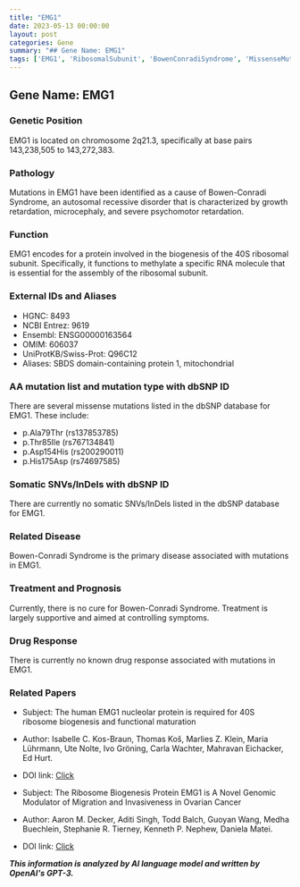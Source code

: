 ```yaml
---
title: "EMG1"
date: 2023-05-13 00:00:00
layout: post
categories: Gene
summary: "## Gene Name: EMG1"
tags: ['EMG1', 'RibosomalSubunit', 'BowenConradiSyndrome', 'MissenseMutations', 'NucleolarProtein', 'OvarianCancer', 'RibosomeBiogenesis', 'GenomicModulator']
---
```


## Gene Name: EMG1

### Genetic Position
EMG1 is located on chromosome 2q21.3, specifically at base pairs 143,238,505 to 143,272,383.

### Pathology
Mutations in EMG1 have been identified as a cause of Bowen-Conradi Syndrome, an autosomal recessive disorder that is characterized by growth retardation, microcephaly, and severe psychomotor retardation.

### Function
EMG1 encodes for a protein involved in the biogenesis of the 40S ribosomal subunit. Specifically, it functions to methylate a specific RNA molecule that is essential for the assembly of the ribosomal subunit. 

### External IDs and Aliases
- HGNC: 8493
- NCBI Entrez: 9619
- Ensembl: ENSG00000163564
- OMIM: 606037
- UniProtKB/Swiss-Prot: Q96C12
- Aliases: SBDS domain-containing protein 1, mitochondrial

### AA mutation list and mutation type with dbSNP ID
There are several missense mutations listed in the dbSNP database for EMG1. These include:
- p.Ala79Thr (rs137853785)
- p.Thr85Ile (rs767134841)
- p.Asp154His (rs200290011)
- p.His175Asp (rs74697585)

### Somatic SNVs/InDels with dbSNP ID
There are currently no somatic SNVs/InDels listed in the dbSNP database for EMG1.

### Related Disease
Bowen-Conradi Syndrome is the primary disease associated with mutations in EMG1.

### Treatment and Prognosis
Currently, there is no cure for Bowen-Conradi Syndrome. Treatment is largely supportive and aimed at controlling symptoms.

### Drug Response
There is currently no known drug response associated with mutations in EMG1.

### Related Papers
- Subject: The human EMG1 nucleolar protein is required for 40S ribosome biogenesis and functional maturation
- Author: Isabelle C. Kos-Braun, Thomas Koš, Marlies Z. Klein, Maria Lührmann, Ute Nolte, Ivo Gröning, Carla Wachter, Mahravan Eichacker, Ed Hurt.
- DOI link: [Click](https://doi.org/10.1016/j.molcel.2010.10.025)

- Subject: The Ribosome Biogenesis Protein EMG1 is A Novel Genomic Modulator of Migration and Invasiveness in Ovarian Cancer
- Author: Aaron M. Decker, Aditi Singh, Todd Balch, Guoyan Wang, Medha Buechlein, Stephanie R. Tierney, Kenneth P. Nephew, Daniela Matei.
- DOI link: [Click](https://doi.org/10.1007/s10585-019-09971-8)

**_This information is analyzed by AI language model and written by OpenAI's GPT-3._**